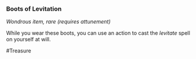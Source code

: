 ### Boots of Levitation

*Wondrous item, rare (requires attunement)*

While you wear these boots, you can use an action to cast the *levitate* spell on yourself at will.

#Treasure
